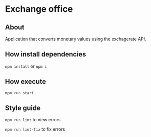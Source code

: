 # Exchange office

## About

Application that converts monetary values using the exchagerate [API](https://exchangerate.host/#/).


## How install dependencies

`npm install` or `npm i`

## How execute

`npm run start`

## Style guide

`npm run lint` to view errors

`npm run lint-fix` to fix errors
